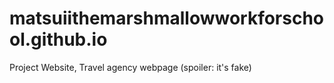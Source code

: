# matsuiithemarshmallowworkforschool.github.io
Project Website, Travel agency webpage (spoiler: it's fake)
